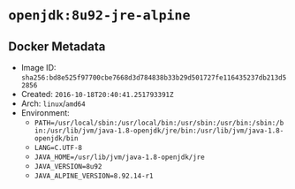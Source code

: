 # `openjdk:8u92-jre-alpine`

## Docker Metadata

- Image ID: `sha256:bd8e525f97700cbe7668d3d784838b33b29d501727fe116435237db213d52856`
- Created: `2016-10-18T20:40:41.251793391Z`
- Arch: `linux`/`amd64`
- Environment:
  - `PATH=/usr/local/sbin:/usr/local/bin:/usr/sbin:/usr/bin:/sbin:/bin:/usr/lib/jvm/java-1.8-openjdk/jre/bin:/usr/lib/jvm/java-1.8-openjdk/bin`
  - `LANG=C.UTF-8`
  - `JAVA_HOME=/usr/lib/jvm/java-1.8-openjdk/jre`
  - `JAVA_VERSION=8u92`
  - `JAVA_ALPINE_VERSION=8.92.14-r1`
